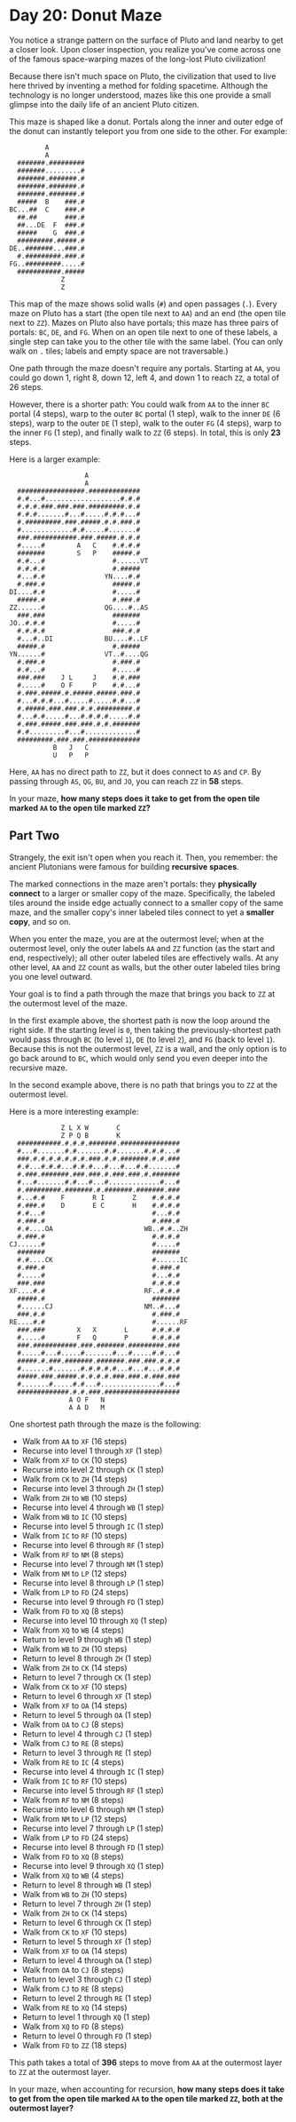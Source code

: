 # Day 20: Donut Maze

You notice a strange pattern on the surface of Pluto and land nearby to get a closer look. Upon closer inspection, you realize you've come across one of the famous space-warping mazes of the long-lost Pluto civilization!

Because there isn't much space on Pluto, the civilization that used to live here thrived by inventing a method for folding spacetime. Although the technology is no longer understood, mazes like this one provide a small glimpse into the daily life of an ancient Pluto citizen.

This maze is shaped like a donut. Portals along the inner and outer edge of the donut can instantly teleport you from one side to the other. For example:

```
         A           
         A           
  #######.#########  
  #######.........#  
  #######.#######.#  
  #######.#######.#  
  #######.#######.#  
  #####  B    ###.#  
BC...##  C    ###.#  
  ##.##       ###.#  
  ##...DE  F  ###.#  
  #####    G  ###.#  
  #########.#####.#  
DE..#######...###.#  
  #.#########.###.#  
FG..#########.....#  
  ###########.#####  
             Z       
             Z     
```

This map of the maze shows solid walls (`#`) and open passages (`.`). Every maze on Pluto has a start (the open tile next to `AA`) and an end (the open tile next to `ZZ`). Mazes on Pluto also have portals; this maze has three pairs of portals: `BC`, `DE`, and `FG`. When on an open tile next to one of these labels, a single step can take you to the other tile with the same label. (You can only walk on `.` tiles; labels and empty space are not traversable.)

One path through the maze doesn't require any portals. Starting at `AA`, you could go down 1, right 8, down 12, left 4, and down 1 to reach `ZZ`, a total of 26 steps.

However, there is a shorter path: You could walk from `AA` to the inner `BC` portal (4 steps), warp to the outer `BC` portal (1 step), walk to the inner `DE` (6 steps), warp to the outer `DE` (1 step), walk to the outer `FG` (4 steps), warp to the inner `FG` (1 step), and finally walk to `ZZ` (6 steps). In total, this is only **23** steps.

Here is a larger example:

```
                   A               
                   A               
  #################.#############  
  #.#...#...................#.#.#  
  #.#.#.###.###.###.#########.#.#  
  #.#.#.......#...#.....#.#.#...#  
  #.#########.###.#####.#.#.###.#  
  #.............#.#.....#.......#  
  ###.###########.###.#####.#.#.#  
  #.....#        A   C    #.#.#.#  
  #######        S   P    #####.#  
  #.#...#                 #......VT
  #.#.#.#                 #.#####  
  #...#.#               YN....#.#  
  #.###.#                 #####.#  
DI....#.#                 #.....#  
  #####.#                 #.###.#  
ZZ......#               QG....#..AS
  ###.###                 #######  
JO..#.#.#                 #.....#  
  #.#.#.#                 ###.#.#  
  #...#..DI             BU....#..LF
  #####.#                 #.#####  
YN......#               VT..#....QG
  #.###.#                 #.###.#  
  #.#...#                 #.....#  
  ###.###    J L     J    #.#.###  
  #.....#    O F     P    #.#...#  
  #.###.#####.#.#####.#####.###.#  
  #...#.#.#...#.....#.....#.#...#  
  #.#####.###.###.#.#.#########.#  
  #...#.#.....#...#.#.#.#.....#.#  
  #.###.#####.###.###.#.#.#######  
  #.#.........#...#.............#  
  #########.###.###.#############  
           B   J   C               
           U   P   P  
```

Here, `AA` has no direct path to `ZZ`, but it does connect to `AS` and `CP`. By passing through `AS`, `QG`, `BU`, and `JO`, you can reach `ZZ` in **58** steps.

In your maze, **how many steps does it take to get from the open tile marked `AA` to the open tile marked `ZZ`?**

## Part Two

Strangely, the exit isn't open when you reach it. Then, you remember: the ancient Plutonians were famous for building **recursive spaces**.

The marked connections in the maze aren't portals: they **physically connect** to a larger or smaller copy of the maze. Specifically, the labeled tiles around the inside edge actually connect to a smaller copy of the same maze, and the smaller copy's inner labeled tiles connect to yet a **smaller copy**, and so on.

When you enter the maze, you are at the outermost level; when at the outermost level, only the outer labels `AA` and `ZZ` function (as the start and end, respectively); all other outer labeled tiles are effectively walls. At any other level, `AA` and `ZZ` count as walls, but the other outer labeled tiles bring you one level outward.

Your goal is to find a path through the maze that brings you back to `ZZ` at the outermost level of the maze.

In the first example above, the shortest path is now the loop around the right side. If the starting level is `0`, then taking the previously-shortest path would pass through `BC` (to level `1`), `DE` (to level `2`), and `FG` (back to level `1`). Because this is not the outermost level, `ZZ` is a wall, and the only option is to go back around to `BC`, which would only send you even deeper into the recursive maze.

In the second example above, there is no path that brings you to `ZZ` at the outermost level.

Here is a more interesting example:

```
             Z L X W       C                 
             Z P Q B       K                 
  ###########.#.#.#.#######.###############  
  #...#.......#.#.......#.#.......#.#.#...#  
  ###.#.#.#.#.#.#.#.###.#.#.#######.#.#.###  
  #.#...#.#.#...#.#.#...#...#...#.#.......#  
  #.###.#######.###.###.#.###.###.#.#######  
  #...#.......#.#...#...#.............#...#  
  #.#########.#######.#.#######.#######.###  
  #...#.#    F       R I       Z    #.#.#.#  
  #.###.#    D       E C       H    #.#.#.#  
  #.#...#                           #...#.#  
  #.###.#                           #.###.#  
  #.#....OA                       WB..#.#..ZH
  #.###.#                           #.#.#.#  
CJ......#                           #.....#  
  #######                           #######  
  #.#....CK                         #......IC
  #.###.#                           #.###.#  
  #.....#                           #...#.#  
  ###.###                           #.#.#.#  
XF....#.#                         RF..#.#.#  
  #####.#                           #######  
  #......CJ                       NM..#...#  
  ###.#.#                           #.###.#  
RE....#.#                           #......RF
  ###.###        X   X       L      #.#.#.#  
  #.....#        F   Q       P      #.#.#.#  
  ###.###########.###.#######.#########.###  
  #.....#...#.....#.......#...#.....#.#...#  
  #####.#.###.#######.#######.###.###.#.#.#  
  #.......#.......#.#.#.#.#...#...#...#.#.#  
  #####.###.#####.#.#.#.#.###.###.#.###.###  
  #.......#.....#.#...#...............#...#  
  #############.#.#.###.###################  
               A O F   N                     
               A A D   M         
```

One shortest path through the maze is the following:

- Walk from `AA` to `XF` (16 steps)
- Recurse into level 1 through `XF` (1 step)
- Walk from `XF` to `CK` (10 steps)
- Recurse into level 2 through `CK` (1 step)
- Walk from `CK` to `ZH` (14 steps)
- Recurse into level 3 through `ZH` (1 step)
- Walk from `ZH` to `WB` (10 steps)
- Recurse into level 4 through `WB` (1 step)
- Walk from `WB` to `IC` (10 steps)
- Recurse into level 5 through `IC` (1 step)
- Walk from `IC` to `RF` (10 steps)
- Recurse into level 6 through `RF` (1 step)
- Walk from `RF` to `NM` (8 steps)
- Recurse into level 7 through `NM` (1 step)
- Walk from `NM` to `LP` (12 steps)
- Recurse into level 8 through `LP` (1 step)
- Walk from `LP` to `FD` (24 steps)
- Recurse into level 9 through `FD` (1 step)
- Walk from `FD` to `XQ` (8 steps)
- Recurse into level 10 through `XQ` (1 step)
- Walk from `XQ` to `WB` (4 steps)
- Return to level 9 through `WB` (1 step)
- Walk from `WB` to `ZH` (10 steps)
- Return to level 8 through `ZH` (1 step)
- Walk from `ZH` to `CK` (14 steps)
- Return to level 7 through `CK` (1 step)
- Walk from `CK` to `XF` (10 steps)
- Return to level 6 through `XF` (1 step)
- Walk from `XF` to `OA` (14 steps)
- Return to level 5 through `OA` (1 step)
- Walk from `OA` to `CJ` (8 steps)
- Return to level 4 through `CJ` (1 step)
- Walk from `CJ` to `RE` (8 steps)
- Return to level 3 through `RE` (1 step)
- Walk from `RE` to `IC` (4 steps)
- Recurse into level 4 through `IC` (1 step)
- Walk from `IC` to `RF` (10 steps)
- Recurse into level 5 through `RF` (1 step)
- Walk from `RF` to `NM` (8 steps)
- Recurse into level 6 through `NM` (1 step)
- Walk from `NM` to `LP` (12 steps)
- Recurse into level 7 through `LP` (1 step)
- Walk from `LP` to `FD` (24 steps)
- Recurse into level 8 through `FD` (1 step)
- Walk from `FD` to `XQ` (8 steps)
- Recurse into level 9 through `XQ` (1 step)
- Walk from `XQ` to `WB` (4 steps)
- Return to level 8 through `WB` (1 step)
- Walk from `WB` to `ZH` (10 steps)
- Return to level 7 through `ZH` (1 step)
- Walk from `ZH` to `CK` (14 steps)
- Return to level 6 through `CK` (1 step)
- Walk from `CK` to `XF` (10 steps)
- Return to level 5 through `XF` (1 step)
- Walk from `XF` to `OA` (14 steps)
- Return to level 4 through `OA` (1 step)
- Walk from `OA` to `CJ` (8 steps)
- Return to level 3 through `CJ` (1 step)
- Walk from `CJ` to `RE` (8 steps)
- Return to level 2 through `RE` (1 step)
- Walk from `RE` to `XQ` (14 steps)
- Return to level 1 through `XQ` (1 step)
- Walk from `XQ` to `FD` (8 steps)
- Return to level 0 through `FD` (1 step)
- Walk from `FD` to `ZZ` (18 steps)

This path takes a total of **396** steps to move from `AA` at the outermost layer to `ZZ` at the outermost layer.

In your maze, when accounting for recursion, **how many steps does it take to get from the open tile marked `AA` to the open tile marked `ZZ`, both at the outermost layer?**
